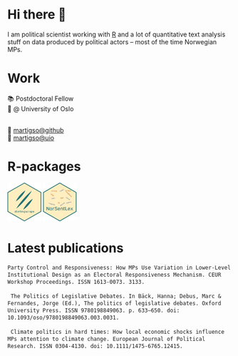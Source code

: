 # Hi there 👋

I am political scientist working with [R](https://www.r-project.org/)
and a lot of quantitative text analysis stuff on data produced by
political actors – most of the time Norwegian MPs.

# Work

📚 Postdoctoral Fellow</br> 🏢 @ University of Oslo</br></br>

🔗 [martigso@github](https://martigso.github.io)</br> 🔗
[martigso@uio](https://www.sv.uio.no/isv/english/people/aca/martigso/index.html)

# R-packages

[<img
src="https://github.com/martigso/stortingscrape/blob/master/man/figures/stortingscrape.png?raw=true"
style="width:15.0%" />](https://github.com/martigso/stortingscrape)
[<img
src="https://github.com/martigso/NorSentLex/blob/main/man/figures/norsentlex.png?raw=true"
style="width:15.0%" />](https://github.com/martigso/NorSentLex)

# Latest publications

    Party Control and Responsiveness: How MPs Use Variation in Lower-Level Institutional Design as an Electoral Responsiveness Mechanism. CEUR Workshop Proceedings. ISSN 1613-0073. 3133.

     The Politics of Legislative Debates. In Bäck, Hanna; Debus, Marc & Fernandes, Jorge (Ed.), The politics of legislative debates. Oxford University Press. ISSN 9780198849063. p. 633–650. doi: 10.1093/oso/9780198849063.003.0031.

     Climate politics in hard times: How local economic shocks influence MPs attention to climate change. European Journal of Political Research. ISSN 0304-4130. doi: 10.1111/1475-6765.12415.
